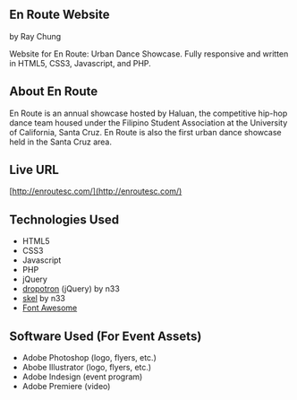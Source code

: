 En Route Website
----------------

by Ray Chung

Website for En Route: Urban Dance Showcase. Fully responsive and written in HTML5, CSS3, Javascript, and PHP.

About En Route
--------------

En Route is an annual showcase hosted by Haluan, the competitive hip-hop dance team housed under the Filipino Student Association at the University of California, Santa Cruz. En Route is also the first urban dance showcase held in the Santa Cruz area.

Live URL
--------
[http://enroutesc.com/](http://enroutesc.com/)

Technologies Used
-----------------
* HTML5
* CSS3
* Javascript
* PHP
* jQuery
* [dropotron](https://github.com/n33/jquery.dropotron) (jQuery) by n33
* [skel](https://github.com/n33/skel) by n33
* [Font Awesome](https://fortawesome.github.io/Font-Awesome/)

Software Used (For Event Assets)
--------------------------------
* Adobe Photoshop (logo, flyers, etc.)
* Abobe Illustrator (logo, flyers, etc.)
* Adobe Indesign (event program)
* Adobe Premiere (video)